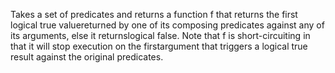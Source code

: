 Takes a set of predicates and returns a function f that returns the first logical true valuereturned by one of its composing predicates against any of its arguments, else it returnslogical false. Note that f is short-circuiting in that it will stop execution on the firstargument that triggers a logical true result against the original predicates.